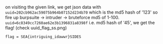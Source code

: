 on visiting the given link, we get json data with 
``` uuid=202cb962ac59075b964b07152d234b70 ```
which is the md5 hash of '123' so 
fire up burpsuite -> intruder -> bruteforce md5 of 1-100. 
``` uuid=6c8349cc7260ae62e3b1396831a8398f ```
i.e. md5 hash of '45', we get the flag! (check uuid_flag_ss.png)

``` flag = SEA{intriguing_idawwr}SIDES ```
